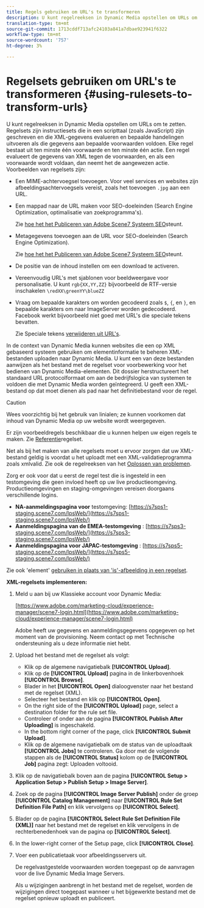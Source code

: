 ```yaml
---
title: Regels gebruiken om URL's te transformeren
description: U kunt regelreeksen in Dynamic Media opstellen om URLs om te zetten. Regelsets zijn instructiesets die in een scripttaal (zoals JavaScript) zijn geschreven en die XML-gegevens evalueren en bepaalde handelingen uitvoeren als die gegevens aan bepaalde voorwaarden voldoen.
translation-type: tm+mt
source-git-commit: 1713cddf713afc24103a841a7dbae923941f6322
workflow-type: tm+mt
source-wordcount: '757'
ht-degree: 3%

---
```



# Regelsets gebruiken om URL&#39;s te transformeren {#using-rulesets-to-transform-urls}

U kunt regelreeksen in Dynamic Media opstellen om URLs om te zetten. Regelsets zijn instructiesets die in een scripttaal (zoals JavaScript) zijn geschreven en die XML-gegevens evalueren en bepaalde handelingen uitvoeren als die gegevens aan bepaalde voorwaarden voldoen. Elke regel bestaat uit ten minste één voorwaarde en ten minste één actie. Een regel evalueert de gegevens van XML tegen de voorwaarden, en als een voorwaarde wordt voldaan, dan neemt het de aangewezen actie. Voorbeelden van regelsets zijn:

* Een MIME-achtervoegsel toevoegen. Voor veel services en websites zijn afbeeldingsachtervoegsels vereist, zoals het toevoegen `.jpg` aan een URL.
* Een mappad naar de URL maken voor SEO-doeleinden (Search Engine Optimization, optimalisatie van zoekprogramma&#39;s).

   Zie [hoe het het Publiceren van Adobe Scene7 Systeem SEO](/help/assets/dynamic-media/assets/s7_seo.pdf)steunt.

* Metagegevens toevoegen aan de URL voor SEO-doeleinden (Search Engine Optimization).

   Zie [hoe het het Publiceren van Adobe Scene7 Systeem SEO](/help/assets/dynamic-media/assets/s7_seo.pdf)steunt.

* De positie van de inhoud instellen om een download te activeren.
* Vereenvoudig URL&#39;s met sjablonen voor beeldweergave voor personalisatie. U kunt `rgb{XX,YY,ZZ}` bijvoorbeeld de RTF-versie inschakelen `\redXX\greenYY\blueZZ`

* Vraag om bepaalde karakters om worden gecodeerd zoals `$`, `{`, en `}`, en bepaalde karakters om naar ImageServer worden gedecodeerd. Facebook werkt bijvoorbeeld niet goed met URL&#39;s die speciale tekens bevatten.

   Zie Speciale tekens [verwijderen uit URL&#39;s](https://helpx.adobe.com/experience-manager/scene7/kb/base/scene7-rulesets/remove-special-characters-urls.html).

In de context van Dynamic Media kunnen websites die een op XML gebaseerd systeem gebruiken om elementinformatie te beheren XML-bestanden uploaden naar Dynamic Media. U kunt een van deze bestanden aanwijzen als het bestand met de regelset voor voorbewerking voor het bedienen van Dynamic Media-elementen. Dit dossier herstructureert het standaard URL protocolformaat om aan de bedrijfslogica van systemen te voldoen die met Dynamic Media worden geïntegreerd. U geeft een XML-bestand op dat moet dienen als pad naar het definitiebestand voor de regel.

>[!CAUTION]
>
>Wees voorzichtig bij het gebruik van linialen; ze kunnen voorkomen dat inhoud van Dynamic Media op uw website wordt weergegeven.

Er zijn voorbeeldregels beschikbaar die u kunnen helpen uw eigen regels te maken.
Zie [Referentie](https://docs.adobe.com/content/help/en/dynamic-media-developer-resources/image-serving-api/image-serving-api/rule-set-reference/c-rule-set-reference.html)regelset.

Net als bij het maken van alle regelsets moet u ervoor zorgen dat uw XML-bestand geldig is voordat u het uploadt met een XML-validatieprogramma zoals xmlvalid.
Zie ook de regelreeksen van het [Oplossen van problemen](https://helpx.adobe.com/experience-manager/scene7/kb/base/scene7-rulesets/scene7-ruleset-troubleshooting.html).

Zorg er ook voor dat u eerst de regel test die is ingesteld in een testomgeving die geen invloed heeft op uw live productieomgeving.
Productieomgevingen en staging-omgevingen vereisen doorgaans verschillende logins.

* **NA-aanmeldingspagina voor** testomgeving: [https://s7sps1-staging.scene7.com/IpsWeb/](https://s7sps1-staging.scene7.com/IpsWeb/)
* **Aanmeldingspagina van de EMEA-testomgeving** : [https://s7sps3-staging.scene7.com/IpsWeb/](https://s7sps3-staging.scene7.com/IpsWeb/)
* **Aanmeldingspagina voor JAPAC-testomgeving** : [https://s7sps5-staging.scene7.com/IpsWeb/](https://s7sps5-staging.scene7.com/IpsWeb/)

Zie ook &#39;element&#39; [gebruiken in plaats van &#39;is&#39;-afbeelding in een regelset](https://helpx.adobe.com/experience-manager/scene7/kb/base/scene7-rulesets/ruleset-asset-instead-image.html).

**XML-regelsets implementeren:**

1. Meld u aan bij uw Klassieke account voor Dynamic Media:

   [https://www.adobe.com/marketing-cloud/experience-manager/scene7-login.html](https://www.adobe.com/marketing-cloud/experience-manager/scene7-login.html)

   Adobe heeft uw gegevens en aanmeldingsgegevens opgegeven op het moment van de provisioning. Neem contact op met Technische ondersteuning als u deze informatie niet hebt.

1. Upload het bestand met de regelset als volgt:

   * Klik op de algemene navigatiebalk **[!UICONTROL Upload]**.
   * Klik op de **[!UICONTROL Upload]** pagina in de linkerbovenhoek **[!UICONTROL Browse]**.
   * Blader in het **[!UICONTROL Open]** dialoogvenster naar het bestand met de regelset (XML).
   * Selecteer het bestand en klik op **[!UICONTROL Open]**.
   * On the right side of the **[!UICONTROL Upload]** page, select a destination folder for the rule set file.
   * Controleer of onder aan de pagina **[!UICONTROL Publish After Uploading]** is ingeschakeld.
   * In the bottom right corner of the page, click **[!UICONTROL Submit Upload]**.
   * Klik op de algemene navigatiebalk om de status van de uploadtaak **[!UICONTROL Jobs]** te controleren. Ga door met de volgende stappen als de **[!UICONTROL Status]** kolom op de **[!UICONTROL Job]** pagina zegt: Uploaden voltooid.

1. Klik op de navigatiebalk boven aan de pagina **[!UICONTROL Setup > Application Setup > Publish Setup > Image Server]**.
1. Zoek op de pagina **[!UICONTROL Image Server Publish]** onder de groep **[!UICONTROL Catalog Management]** naar **[!UICONTROL Rule Set Definition File Path]** en klik vervolgens op **[!UICONTROL Select]**.
1. Blader op de pagina **[!UICONTROL Select Rule Set Definition File (XML)]** naar het bestand met de regelset en klik vervolgens in de rechterbenedenhoek van de pagina op **[!UICONTROL Select]**.
1. In the lower-right corner of the Setup page, click **[!UICONTROL Close]**.
1. Voer een publicatietaak voor afbeeldingsservers uit.

   De regelvastgestelde voorwaarden worden toegepast op de aanvragen voor de live Dynamic Media Image Servers.

   Als u wijzigingen aanbrengt in het bestand met de regelset, worden de wijzigingen direct toegepast wanneer u het bijgewerkte bestand met de regelset opnieuw uploadt en publiceert.

